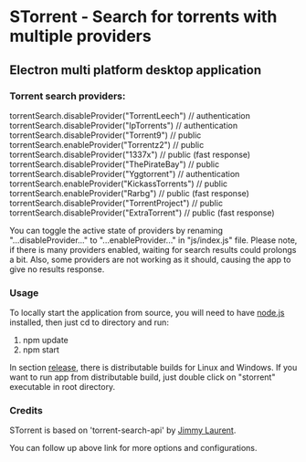 # STorrent - Search for torrents with multiple providers

## Electron multi platform desktop application

### Torrent search providers:

torrentSearch.disableProvider("TorrentLeech") // authentication  
torrentSearch.disableProvider("IpTorrents") // authentication  
torrentSearch.disableProvider("Torrent9") // public  
torrentSearch.enableProvider("Torrentz2") // public  
torrentSearch.disableProvider("1337x") // public (fast response)  
torrentSearch.disableProvider("ThePirateBay") // public  
torrentSearch.disableProvider("Yggtorrent") // authentication  
torrentSearch.enableProvider("KickassTorrents") // public  
torrentSearch.enableProvider("Rarbg") // public (fast response)  
torrentSearch.disableProvider("TorrentProject") // public  
torrentSearch.disableProvider("ExtraTorrent") // public (fast response)

You can toggle the active state of providers by renaming "...disableProvider..." to "...enableProvider..." in "js/index.js" file. Please note, if there is many providers enabled, waiting for search results could prolongs a bit. Also, some providers are not working as it should, causing the app to give no results response.

### Usage

To locally start the application from source, you will need to have [node.js](https://nodejs.org/en/) installed, then just cd to directory and run:

1. npm update
2. npm start

In section [release](https://github.com/SrdjanMilic/STorrent/releases), there is distributable builds for Linux and Windows. If you want to run app from distributable build, just double click on "storrent" executable in root directory.

### Credits
STorrent is based on 'torrent-search-api' by [Jimmy Laurent](https://github.com/JimmyLaurent/torrent-search-api).

You can follow up above link for more options and configurations.
